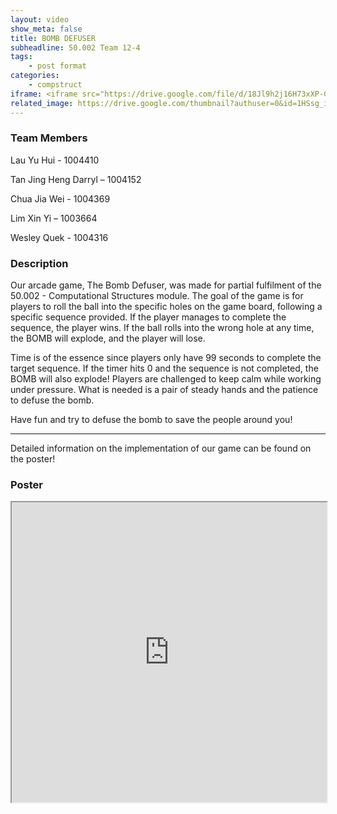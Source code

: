 ```yaml
---
layout: video
show_meta: false
title: BOMB DEFUSER
subheadline: 50.002 Team 12-4
tags:
    - post format
categories:
    - compstruct
iframe: <iframe src="https://drive.google.com/file/d/18Jl9h2j16H73xXP-C5PpE5PDJ-HnsMqt/preview" width="100%" height="480"></iframe>
related_image: https://drive.google.com/thumbnail?authuser=0&id=1HSsg_i338_Ny1hIA_6PPQIkmNQzhSeBv&sz=w300-h300-p-k-nu-iv1
---
```


### Team Members

Lau Yu Hui - 1004410

Tan Jing Heng Darryl – 1004152

Chua Jia Wei - 1004369

Lim Xin Yi – 1003664

Wesley Quek - 1004316  

### Description

Our arcade game, The Bomb Defuser, was made for partial fulfilment of the 50.002 - Computational Structures module. The goal of the game is for players to roll the ball into the specific holes on the game board, following a specific sequence provided. If the player manages to complete the sequence, the player wins. If the ball rolls into the wrong hole at any time, the BOMB will explode, and the player will lose.

Time is of the essence since players only have 99 seconds to complete the target sequence. If the timer hits 0 and the sequence is not completed, the BOMB will also explode! Players are challenged to keep calm while working under pressure. What is needed is a pair of steady hands and the patience to defuse the bomb.

Have fun and try to defuse the bomb to save the people around you!

___________________________________________________________________

Detailed information on the implementation of our game can be found on the poster!

### Poster

<iframe src="https://drive.google.com/file/d/1HSsg_i338_Ny1hIA_6PPQIkmNQzhSeBv/preview" width="100%" height="480"></iframe>
